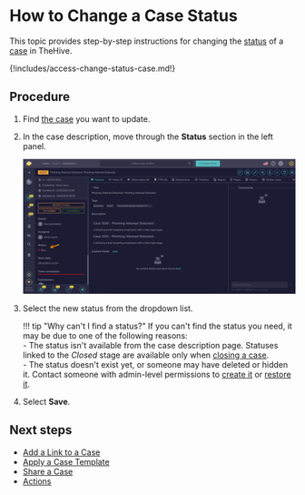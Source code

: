 # How to Change a Case Status

This topic provides step-by-step instructions for changing the [status](../../../administration/status/about-statuses.md) of a [case](about-cases.md) in TheHive.

{!includes/access-change-status-case.md!}

## Procedure

1. Find [the case](../cases/search-for-cases/find-a-case.md) you want to update.

2. In the case description, move through the **Status** section in the left panel.

    ![Status](../../../images/user-guides/analyst-corner/cases/change-status-case.png)

3. Select the new status from the dropdown list.

    !!! tip "Why can't I find a status?"
        If you can't find the status you need, it may be due to one of the following reasons:  
        - The status isn't available from the case description page. Statuses linked to the *Closed* stage are available only when [closing a case](../cases/cases-description/actions.md#close).  
        - The status doesn't exist yet, or someone may have deleted or hidden it. Contact someone with admin-level permissions to [create it](../../../administration/status/create-a-status.md) or [restore it](../../../administration/status/change-visibility-of-a-status.md).

4. Select **Save**.

## Next steps

* [Add a Link to a Case](add-a-link-to-a-case.md)
* [Apply a Case Template](apply-a-case-template.md)
* [Share a Case](share-a-case.md)
* [Actions](../cases/cases-description/actions.md)